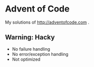 # Advent of Code 

My solutions of http://adventofcode.com .

## Warning: Hacky
* No failure handling
* No error/exception handling
* Not optimized
